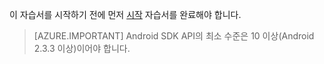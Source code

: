 이 자습서를 시작하기 전에 먼저 [시작](../articles/mobile-engagement/mobile-engagement-android-get-started.md) 자습서를 완료해야 합니다.

> [AZURE.IMPORTANT] Android SDK API의 최소 수준은 10 이상(Android 2.3.3 이상)이어야 합니다.

